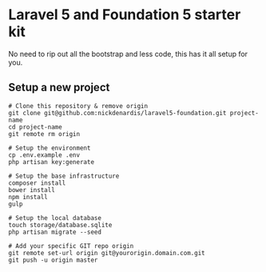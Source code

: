 # Laravel 5 and Foundation 5 starter kit

 No need to rip out all the bootstrap and less code, this has it all setup for you.
 
 ## Setup a new project
 
    # Clone this repository & remove origin
    git clone git@github.com:nickdenardis/laravel5-foundation.git project-name
    cd project-name
    git remote rm origin
    
    # Setup the environment
    cp .env.example .env
    php artisan key:generate
    
    # Setup the base infrastructure
    composer install
    bower install
    npm install
    gulp
    
    # Setup the local database
    touch storage/database.sqlite
    php artisan migrate --seed
    
    # Add your specific GIT repo origin
    git remote set-url origin git@yourorigin.domain.com.git
    git push -u origin master
    